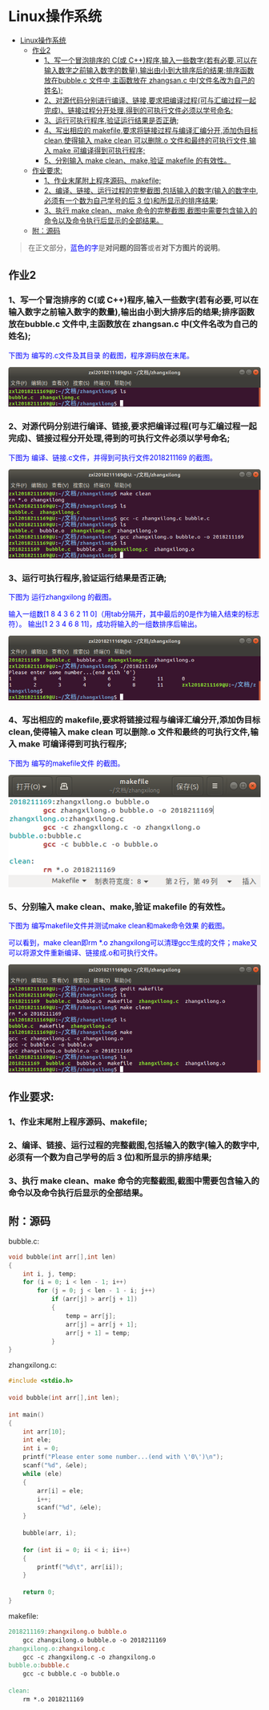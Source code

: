 # Linux操作系统

<!-- @import "[TOC]" {cmd="toc" depthFrom=1 depthTo=6 orderedList=false} -->

<!-- code_chunk_output -->

- [Linux操作系统](#linux操作系统)
  - [作业2](#作业2)
    - [1、写一个冒泡排序的 C(或 C++)程序,输入一些数字(若有必要,可以在输入数字之前输入数字的数量),输出由小到大排序后的结果;排序函数放在bubble.c 文件中,主函数放在 zhangsan.c 中(文件名改为自己的姓名);](#1写一个冒泡排序的-c或-c程序输入一些数字若有必要可以在输入数字之前输入数字的数量输出由小到大排序后的结果排序函数放在bubblec-文件中主函数放在-zhangsanc-中文件名改为自己的姓名)
    - [2、对源代码分别进行编译、链接,要求把编译过程(可与汇编过程一起完成)、链接过程分开处理,得到的可执行文件必须以学号命名;](#2对源代码分别进行编译链接要求把编译过程可与汇编过程一起完成链接过程分开处理得到的可执行文件必须以学号命名)
    - [3、运行可执行程序,验证运行结果是否正确;](#3运行可执行程序验证运行结果是否正确)
    - [4、写出相应的 makefile,要求将链接过程与编译汇编分开,添加伪目标 clean,使得输入 make clean 可以删除.o 文件和最终的可执行文件,输入 make 可编译得到可执行程序;](#4写出相应的-makefile要求将链接过程与编译汇编分开添加伪目标-clean使得输入-make-clean-可以删除o-文件和最终的可执行文件输入-make-可编译得到可执行程序)
    - [5、分别输入 make clean、make,验证 makefile 的有效性。](#5分别输入-make-cleanmake验证-makefile-的有效性)
  - [作业要求:](#作业要求)
    - [1、作业末尾附上程序源码、makefile;](#1作业末尾附上程序源码makefile)
    - [2、编译、链接、运行过程的完整截图,包括输入的数字(输入的数字中,必须有一个数为自己学号的后 3 位)和所显示的排序结果;](#2编译链接运行过程的完整截图包括输入的数字输入的数字中必须有一个数为自己学号的后-3-位和所显示的排序结果)
    - [3、执行 make clean、make 命令的完整截图,截图中需要包含输入的命令以及命令执行后显示的全部结果。](#3执行-make-cleanmake-命令的完整截图截图中需要包含输入的命令以及命令执行后显示的全部结果)
  - [附：源码](#附源码)

<!-- /code_chunk_output -->

>在正文部分，<font color = blue>蓝色的字</font>是**对问题的回答**或者**对下方图片的说明**。

<div STYLE="page-break-after: always;"></div>

## 作业2

### 1、写一个冒泡排序的 C(或 C++)程序,输入一些数字(若有必要,可以在输入数字之前输入数字的数量),输出由小到大排序后的结果;排序函数放在bubble.c 文件中,主函数放在 zhangsan.c 中(文件名改为自己的姓名);

<font color = blue>
下图为 编写的.c文件及其目录 的截图，程序源码放在末尾。
</font>

![ls](./pic2/2020-12-03%2017-41-35屏幕截图.png)

### 2、对源代码分别进行编译、链接,要求把编译过程(可与汇编过程一起完成)、链接过程分开处理,得到的可执行文件必须以学号命名;

<font color = blue>
下图为 编译、链接.c文件，并得到可执行文件2018211169 的截图。
</font>

![gcc](./pic2/2020-12-04%2021-44-48屏幕截图.png)

### 3、运行可执行程序,验证运行结果是否正确;

<font color = blue>
下图为 运行zhangxilong 的截图。

输入一组数[1  8 4 3 6 2 11  0]（用tab分隔开，其中最后的0是作为输入结束的标志符）。
输出[1  2 3 4 6 8 11]，成功将输入的一组数排序后输出。
</font>

![zhangxilong](./pic2/2020-12-04%2021-45-58屏幕截图.png)

### 4、写出相应的 makefile,要求将链接过程与编译汇编分开,添加伪目标 clean,使得输入 make clean 可以删除.o 文件和最终的可执行文件,输入 make 可编译得到可执行程序;

<font color = blue>
下图为 编写的makefile文件 的截图。
</font>

![makefile](./pic2/2020-12-04%2021-57-59屏幕截图.png)

### 5、分别输入 make clean、make,验证 makefile 的有效性。

<font color = blue>
下图为 编写makefile文件并测试make clean和make命令效果 的截图。

可以看到，make clean即rm *.o zhangxilong可以清理gcc生成的文件；make又可以将源文件重新编译、链接成.o和可执行文件。
</font>

![makefile2](./pic2/2020-12-04%2021-59-42屏幕截图.png)

## 作业要求:

### 1、作业末尾附上程序源码、makefile;

### 2、编译、链接、运行过程的完整截图,包括输入的数字(输入的数字中,必须有一个数为自己学号的后 3 位)和所显示的排序结果;

### 3、执行 make clean、make 命令的完整截图,截图中需要包含输入的命令以及命令执行后显示的全部结果。

## 附：源码

bubble.c:

``` C
void bubble(int arr[],int len)
{
    int i, j, temp;
    for (i = 0; i < len - 1; i++)
        for (j = 0; j < len - 1 - i; j++)
            if (arr[j] > arr[j + 1])
            {
                temp = arr[j];
                arr[j] = arr[j + 1];
                arr[j + 1] = temp;
            }
}
```

zhangxilong.c:

``` C
#include <stdio.h>

void bubble(int arr[],int len);

int main()
{
    int arr[10];
    int ele;
    int i = 0;
    printf("Please enter some number...(end with \'0\')\n");
    scanf("%d", &ele);
    while (ele)
    {
        arr[i] = ele;
        i++;
        scanf("%d", &ele);
    }

    bubble(arr, i);

    for (int ii = 0; ii < i; ii++)
    {
        printf("%d\t", arr[ii]);
    }

    return 0;
}
```

makefile:

``` makefile
2018211169:zhangxilong.o bubble.o
	gcc zhangxilong.o bubble.o -o 2018211169
zhangxilong.o:zhangxilong.c
	gcc -c zhangxilong.c -o zhangxilong.o
bubble.o:bubble.c
	gcc -c bubble.c -o bubble.o

clean:
	rm *.o 2018211169
```
